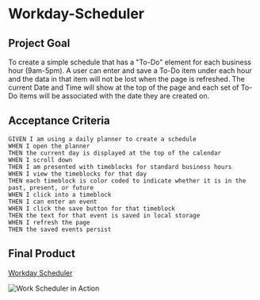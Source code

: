 # Workday-Scheduler

## Project Goal

To create a simple schedule that has a "To-Do" element for each business hour (9am-5pm). A user can enter and save a To-Do item under each hour and the data in that item will not be lost when the page is refreshed.  The current Date and Time will show at the top of the page and each set of To-Do items will be associated with the date they are created on.

## Acceptance Criteria

```
GIVEN I am using a daily planner to create a schedule
WHEN I open the planner
THEN the current day is displayed at the top of the calendar
WHEN I scroll down
THEN I am presented with timeblocks for standard business hours
WHEN I view the timeblocks for that day
THEN each timeblock is color coded to indicate whether it is in the past, present, or future
WHEN I click into a timeblock
THEN I can enter an event
WHEN I click the save button for that timeblock
THEN the text for that event is saved in local storage
WHEN I refresh the page
THEN the saved events persist
```

## Final Product
[Workday Scheduler](https://cpaschall.github.io/workday-scheduler)

![Work Scheduler in Action](./assets/images/scheduler.gif)